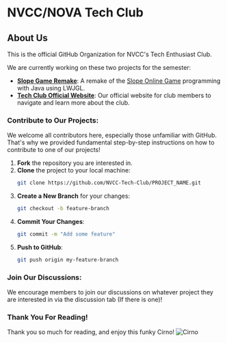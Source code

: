 # NVCC/NOVA Tech Club

## About Us
This is the official GitHub Organization for NVCC's Tech Enthusiast Club.

We are currently working on these two projects for the semester:
- **[Slope Game Remake](https://github.com/NVCC-Tech-Club/SlopeGame)**: A remake of the [Slope Online Game](https://slopeonline.online/slope-game) programming with Java using LWJGL.
- **[Tech Club Official Website](https://github.com/NVCC-Tech-Club/techclubsite)**: Our official website for club members to navigate and learn more about the club.

### Contribute to Our Projects:
We welcome all contributors here, especially those unfamiliar with GitHub. That's why we provided fundamental step-by-step instructions on how to contribute to one of our projects!

1. **Fork** the repository you are interested in.
2. **Clone** the project to your local machine:
    ```bash
    git clone https://github.com/NVCC-Tech-Club/PROJECT_NAME.git
    ```
3. **Create a New Branch** for your changes:
    ```bash
    git checkout -b feature-branch
    ```
4. **Commit Your Changes**:
    ```bash
    git commit -m "Add some feature"
    ```
5. **Push to GitHub**:
     ```bash
    git push origin my-feature-branch
    ```

### Join Our Discussions:
We encourage members to join our discussions on whatever project they are interested in via the discussion tab (If there is one)!

### Thank You For Reading!
Thank you so much for reading, and enjoy this funky Cirno!
![Cirno](https://preview.redd.it/jxix02tgx6171.gif?width=411&auto=webp&s=ee01ca084f8f16b3555637019d432d0de7e27a41)
